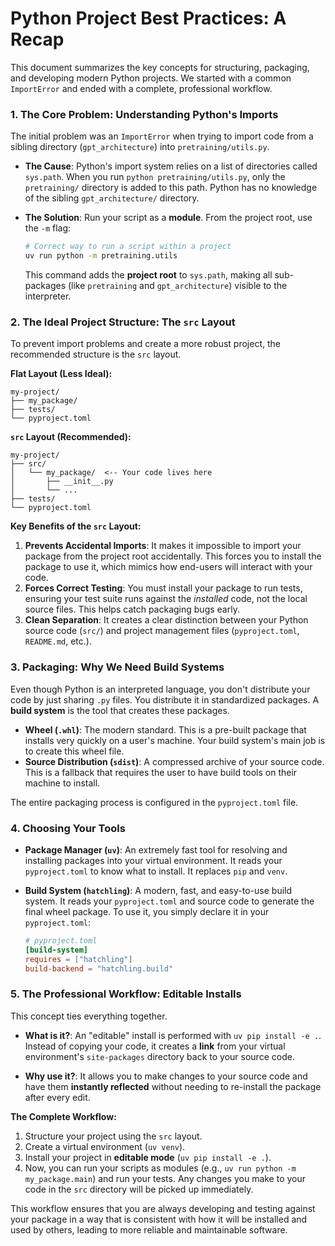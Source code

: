 # Python Project Best Practices: A Recap

This document summarizes the key concepts for structuring, packaging, and developing modern Python projects. We started with a common `ImportError` and ended with a complete, professional workflow.

### 1. The Core Problem: Understanding Python's Imports

The initial problem was an `ImportError` when trying to import code from a sibling directory (`gpt_architecture`) into `pretraining/utils.py`.

*   **The Cause**: Python's import system relies on a list of directories called `sys.path`. When you run `python pretraining/utils.py`, only the `pretraining/` directory is added to this path. Python has no knowledge of the sibling `gpt_architecture/` directory.

*   **The Solution**: Run your script as a **module**. From the project root, use the `-m` flag:
    ```bash
    # Correct way to run a script within a project
    uv run python -m pretraining.utils
    ```
    This command adds the **project root** to `sys.path`, making all sub-packages (like `pretraining` and `gpt_architecture`) visible to the interpreter.

### 2. The Ideal Project Structure: The `src` Layout

To prevent import problems and create a more robust project, the recommended structure is the `src` layout.

**Flat Layout (Less Ideal):**
```
my-project/
├── my_package/
├── tests/
└── pyproject.toml
```

**`src` Layout (Recommended):**
```
my-project/
├── src/
│   └── my_package/  <-- Your code lives here
│       ├── __init__.py
│       └── ...
├── tests/
└── pyproject.toml
```

**Key Benefits of the `src` Layout:**

1.  **Prevents Accidental Imports**: It makes it impossible to import your package from the project root accidentally. This forces you to install the package to use it, which mimics how end-users will interact with your code.
2.  **Forces Correct Testing**: You must install your package to run tests, ensuring your test suite runs against the *installed* code, not the local source files. This helps catch packaging bugs early.
3.  **Clean Separation**: It creates a clear distinction between your Python source code (`src/`) and project management files (`pyproject.toml`, `README.md`, etc.).

### 3. Packaging: Why We Need Build Systems

Even though Python is an interpreted language, you don't distribute your code by just sharing `.py` files. You distribute it in standardized packages. A **build system** is the tool that creates these packages.

*   **Wheel (`.whl`)**: The modern standard. This is a pre-built package that installs very quickly on a user's machine. Your build system's main job is to create this wheel file.
*   **Source Distribution (`sdist`)**: A compressed archive of your source code. This is a fallback that requires the user to have build tools on their machine to install.

The entire packaging process is configured in the `pyproject.toml` file.

### 4. Choosing Your Tools

*   **Package Manager (`uv`)**: An extremely fast tool for resolving and installing packages into your virtual environment. It reads your `pyproject.toml` to know what to install. It replaces `pip` and `venv`.

*   **Build System (`hatchling`)**: A modern, fast, and easy-to-use build system. It reads your `pyproject.toml` and source code to generate the final wheel package. To use it, you simply declare it in your `pyproject.toml`:
    ```toml
    # pyproject.toml
    [build-system]
    requires = ["hatchling"]
    build-backend = "hatchling.build"
    ```

### 5. The Professional Workflow: Editable Installs

This concept ties everything together.

*   **What is it?**: An "editable" install is performed with `uv pip install -e .`. Instead of copying your code, it creates a **link** from your virtual environment's `site-packages` directory back to your source code.

*   **Why use it?**: It allows you to make changes to your source code and have them **instantly reflected** without needing to re-install the package after every edit.

**The Complete Workflow:**

1.  Structure your project using the `src` layout.
2.  Create a virtual environment (`uv venv`).
3.  Install your project in **editable mode** (`uv pip install -e .`).
4.  Now, you can run your scripts as modules (e.g., `uv run python -m my_package.main`) and run your tests. Any changes you make to your code in the `src` directory will be picked up immediately.

This workflow ensures that you are always developing and testing against your package in a way that is consistent with how it will be installed and used by others, leading to more reliable and maintainable software.
